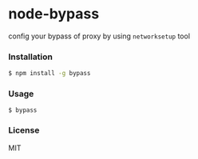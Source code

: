 
node-bypass
=======================
config your bypass of proxy by using `networksetup` tool

### Installation

```sh
$ npm install -g bypass
```

### Usage

```
$ bypass
```

### License

MIT